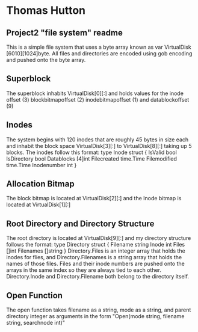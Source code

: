# Thomas Hutton
## Project2 "file system" readme
This is a simple file system that uses a byte array known as var VirtualDisk [6010][1024]byte. All files and directories are encoded using gob encoding and pushed onto the byte array. 
## Superblock
The superblock inhabits VirtualDisk[0][:] and holds values for the inode offset (3) blockbitmapoffset (2) inodebitmapoffset (1) and datablockoffset (9)
## Inodes
The system begins with 120 inodes that are roughly 45 bytes in size each and inhabit the block space VirtualDisk[3][:] to VirtualDisk[8][:] taking up 5 blocks. The inodes follow this format:
type Inode struct {
	IsValid      bool
	IsDirectory  bool
	Datablocks   [4]int
	Filecreated  time.Time
	Filemodified time.Time
	Inodenumber  int
}
## Allocation Bitmap
The block bitmap is located at VirtualDisk[2][:] and the Inode bitmap is located at VirtualDisk[1][:]
## Root Directory and Directory Structure
The root directory is located at VirtualDisk[9][:] and my directory structure follows the format: 
type Directory struct {
	Filename  string
	Inode     int
	Files     []int
	Filenames []string
}
Directory.Files is an integer array that holds the inodes for flies, and Directory.Filenames is a string array that holds the names of those files. Files and their inode numbers are pushed onto the arrays in the same index so they are always tied to each other. Directory.Inode and Directory.Filename both belong to the directory itself.
## Open Function
The open function takes filename as a string, mode as a string, and parent directory integer as arguments in the form "Open(mode string, filename string, searchnode int)"
